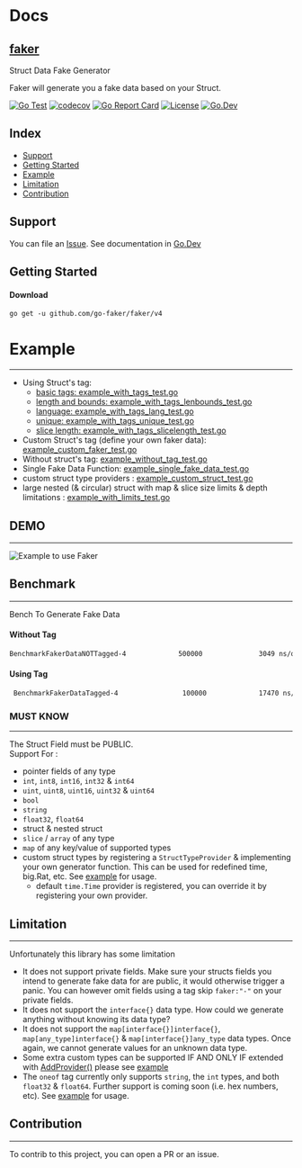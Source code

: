 # Docs

## [faker](#)

Struct Data Fake Generator

Faker will generate you a fake data based on your Struct.

[![Go Test](https://github.com/go-faker/faker/actions/workflows/go.yml/badge.svg)](https://github.com/go-faker/faker/actions/workflows/go.yml)
[![codecov](https://codecov.io/gh/go-faker/faker/branch/main/graph/badge.svg)](https://codecov.io/gh/go-faker/faker)
[![Go Report Card](https://goreportcard.com/badge/github.com/go-faker/faker/v4)](https://goreportcard.com/report/github.com/go-faker/faker/v4)
[![License](https://img.shields.io/github/license/mashape/apistatus.svg)](https://github.com/go-faker/faker/blob/master/LICENSE)
[![Go.Dev](https://img.shields.io/badge/go.dev-reference-007d9c?logo=go&logoColor=white)](https://pkg.go.dev/github.com/go-faker/faker/v4?tab=doc)

## Index

- [Support](#support)
- [Getting Started](#getting-started)
- [Example](#example)
- [Limitation](#limitation)
- [Contribution](#contribution)

## Support

You can file an [Issue](https://github.com/go-faker/faker/issues/new).
See documentation in [Go.Dev](https://pkg.go.dev/github.com/go-faker/faker/v4?tab=doc)

## Getting Started

#### Download

```shell
go get -u github.com/go-faker/faker/v4
```

# Example

---

- Using Struct's tag:
  - [basic tags: example_with_tags_test.go](/example_with_tags_test.go)
  - [length and bounds: example_with_tags_lenbounds_test.go](/example_with_tags_lenbounds_test.go)
  - [language: example_with_tags_lang_test.go](/example_with_tags_lang_test.go)
  - [unique: example_with_tags_unique_test.go](example_with_tags_unique_test.go)
  - [slice length: example_with_tags_slicelength_test.go](example_with_tags_slicelength_test.go)
- Custom Struct's tag (define your own faker data): [example_custom_faker_test.go](/example_custom_faker_test.go)
- Without struct's tag: [example_without_tag_test.go](/example_without_tag_test.go)
- Single Fake Data Function: [example_single_fake_data_test.go](/example_single_fake_data_test.go)
- custom struct type providers : [example_custom_struct_test.go](/example_custom_struct_test.go)
- large nested (& circular) struct with map & slice size limits & depth limitations : [example_with_limits_test.go](/example_with_limits_test.go)

## DEMO

---

![Example to use Faker](https://cdn-images-1.medium.com/max/800/1*AkMbxngg7zfvtWiuvFb4Mg.gif)

## Benchmark

---

Bench To Generate Fake Data

#### Without Tag

```bash
BenchmarkFakerDataNOTTagged-4             500000              3049 ns/op             488 B/op         20 allocs/op
```

#### Using Tag

```bash
 BenchmarkFakerDataTagged-4                100000             17470 ns/op             380 B/op         26 allocs/op
```

### MUST KNOW

---

The Struct Field must be PUBLIC.<br>
Support For :

- pointer fields of any type
- `int`, `int8`, `int16`, `int32` & `int64`
- `uint`, `uint8`, `uint16`, `uint32` & `uint64`
- `bool`
- `string`
- `float32`, `float64`
- struct & nested struct
- `slice` / `array` of any type
- `map` of any key/value of supported types
- custom struct types by registering a `StructTypeProvider` & implementing your own generator function. This can be used for redefined time, big.Rat, etc. See [example](faker_test.go#L2655) for usage.
  - default `time.Time` provider is registered, you can override it by registering your own provider.

## Limitation

---

Unfortunately this library has some limitation

- It does not support private fields. Make sure your structs fields you intend to generate fake data for are public, it would otherwise trigger a panic. You can however omit fields using a tag skip `faker:"-"` on your private fields.
- It does not support the `interface{}` data type. How could we generate anything without knowing its data type?
- It does not support the `map[interface{}]interface{}`, `map[any_type]interface{}` & `map[interface{}]any_type` data types. Once again, we cannot generate values for an unknown data type.
- Some extra custom types can be supported IF AND ONLY IF extended with [AddProvider()](https://github.com/go-faker/faker/blob/7473ac7d8d0440d24addac302c73e13c08895764/faker.go#L303) please see [example](example_custom_faker_test.go#L46)
- The `oneof` tag currently only supports `string`, the `int` types, and both `float32` & `float64`. Further support is coming soon (i.e. hex numbers, etc). See [example](example_with_tags_test.go#L53) for usage.

## Contribution

---

To contrib to this project, you can open a PR or an issue.
